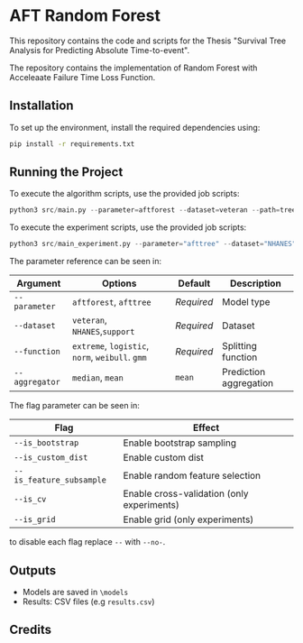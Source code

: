 # AFT Random Forest 

This repository contains the code and scripts for the Thesis "Survival Tree Analysis
for Predicting Absolute Time-to-event".

The repository contains the implementation of Random Forest with Acceleaate Failure Time Loss Function.

## Installation
To set up the environment, install the required dependencies using:

```bash
pip install -r requirements.txt
```

## Running the Project
To execute the algorithm scripts, use the provided job scripts:

```python
python3 src/main.py --parameter=aftforest --dataset=veteran --path=tree --function=extreme  --no-is_bootstrap --no-is_custom_dist --no-is_feature_subsample --aggregator=median --no-is_split_fitting
```

To execute the experiment scripts, use the provided job scripts:

```python
python3 src/main_experiment.py --parameter="afttree" --dataset="NHANES" --function=logistic --no-is_grid --is_cv --n_splits=2 --n_tries=2 --n_models=1 --path-res=results.csv  
```

The parameter reference can be seen in:

| Argument          | Options                          | Default     | Description                  |
|-------------------|----------------------------------|-------------|------------------------------|
| `--parameter`     | `aftforest`, `afttree` | *Required* | Model type |
| `--dataset`       | `veteran`, `NHANES`,`support`| *Required* | Dataset |
| `--function`      | `extreme`, `logistic`, `norm`, `weibull`. `gmm` | *Required* | Splitting function |
| `--aggregator`    | `median`, `mean` | `mean` | Prediction aggregation |

The flag parameter can be seen in:

| Flag                      | Effect                             |
|---------------------------|------------------------------------|
| `--is_bootstrap`          | Enable bootstrap sampling          |
| `--is_custom_dist`        | Enable custom dist                 |
| `--is_feature_subsample`  | Enable random feature selection    |
| `--is_cv`                 | Enable cross-validation (only experiments) |
| `--is_grid`               | Enable grid (only experiments) |

to disable each flag replace `--` with `--no-`. 

## Outputs
* Models are saved in `\models`
* Results: CSV files (e.g `results.csv`)

## Credits








